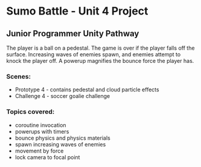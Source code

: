 # Sumo Battle - Unit 4 Project 
## Junior Programmer Unity Pathway

The player is a ball on a pedestal. The game is over if the player falls 
off the surface. Increasing waves of enemies spawn, and enemies attempt 
to knock the player off. A powerup magnifies the bounce force the player 
has. 

### Scenes:
 - Prototype 4 - contains pedestal and cloud particle effects
 - Challenge 4 - soccer goalie challenge

### Topics covered:
 - coroutine invocation
 - powerups with timers
 - bounce physics and physics materials
 - spawn increasing waves of enemies
 - movement by force
 - lock camera to focal point